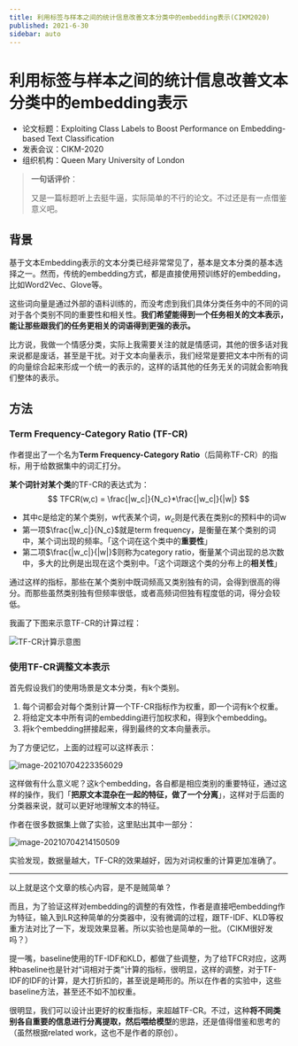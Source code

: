 ```yaml
---
title: 利用标签与样本之间的统计信息改善文本分类中的embedding表示(CIKM2020)
published: 2021-6-30
sidebar: auto
---
```


# 利用标签与样本之间的统计信息改善文本分类中的embedding表示

- 论文标题：Exploiting Class Labels to Boost Performance on Embedding-based Text Classification
- 发表会议：CIKM-2020
- 组织机构：Queen Mary University of London 



> **一句话评价**：
>
> 又是一篇标题听上去挺牛逼，实际简单的不行的论文。不过还是有一点借鉴意义吧。



## 背景

基于文本Embedding表示的文本分类已经非常常见了，基本是文本分类的基本选择之一。然而，传统的embedding方式，都是直接使用预训练好的embedding，比如Word2Vec、Glove等。

这些词向量是通过外部的语料训练的，而没考虑到我们具体分类任务中的不同的词对于各个类别不同的重要性和相关性。**我们希望能得到一个任务相关的文本表示，能让那些跟我们的任务更相关的词语得到更强的表示。**

比方说，我做一个情感分类，实际上我需要关注的就是情感词，其他的很多话对我来说都是废话，甚至是干扰。对于文本向量表示，我们经常是要把文本中所有的词的向量综合起来形成一个统一的表示的，这样的话其他的任务无关的词就会影响我们整体的表示。



## 方法

### Term Frequency-Category Ratio (TF-CR)

作者提出了一个名为**Term Frequency-Category Ratio**（后简称TF-CR）的指标，用于给数据集中的词汇打分。

**某个词针对某个类**的TF-CR的表达式为：
$$
TFCR(w,c) = \frac{|w_c|}{N_c}*\frac{|w_c|}{|w|}
$$

- 其中c是给定的某个类别，w代表某个词，$w_c$则是代表在类别c的预料中的词w
- 第一项$\frac{|w_c|}{N_c}$就是term frequency，是衡量在某个类别的词中，某个词出现的频率。「这个词在这个类中的**重要性**」
- 第二项$\frac{|w_c|}{|w|}$则称为category ratio，衡量某个词出现的总次数中，多大的比例是出现在这个类别中。「这个词跟这个类的分布上的**相关性**」

通过这样的指标，那些在某个类别中既词频高又类别独有的词，会得到很高的得分。而那些虽然类别独有但频率很低，或者高频词但独有程度低的词，得分会较低。

我画了下图来示意TF-CR的计算过程：

![TF-CR计算示意图](https://gitee.com/beyond_guo/typora_pics/raw/master/typora/20210704223226tfcr.png)

### 使用TF-CR调整文本表示

首先假设我们的使用场景是文本分类，有k个类别。

1. 每个词都会对每个类别计算一个TF-CR指标作为权重，即一个词有k个权重。
2. 将给定文本中所有词的embedding进行加权求和，得到k个embedding。
3. 将k个embedding拼接起来，得到最终的文本向量表示。

为了方便记忆，上面的过程可以这样表示：

![image-20210704223356029](https://gitee.com/beyond_guo/typora_pics/raw/master/typora/20210704223356tfcr%E8%A1%A8%E7%A4%BA%E7%A4%BA%E6%84%8F%E5%9B%BE.png)

这样做有什么意义呢？这k个embedding，各自都是相应类别的重要特征，通过这样的操作，我们「**把原文本混杂在一起的特征，做了一个分离**」，这样对于后面的分类器来说，就可以更好地理解文本的特征。

作者在很多数据集上做了实验，这里贴出其中一部分：

![image-20210704214150509](https://gitee.com/beyond_guo/typora_pics/raw/master/typora/20210704214150.png)

实验发现，数据量越大，TF-CR的效果越好，因为对词权重的计算更加准确了。

---

以上就是这个文章的核心内容，是不是贼简单？

而且，为了验证这样对embedding的调整的有效性，作者是直接吧embedding作为特征，输入到LR这种简单的分类器中，没有微调的过程，跟TF-IDF、KLD等权重方法对比了一下，发现效果显著。所以实验也是简单的一批。（CIKM很好发吗？）

提一嘴，baseline使用的TF-IDF和KLD，都做了些调整，为了给TFCR对应，这两种baseline也是针对“词相对于类”计算的指标，很明显，这样的调整，对于TF-IDF的IDF的计算，是大打折扣的，甚至说是畸形的。所以在作者的实验中，这些baseline方法，甚至还不如不加权重。

很明显，我们可以设计出更好的权重指标，来超越TF-CR。不过，这种**将不同类别各自重要的信息进行分离提取，然后喂给模型**的思路，还是值得借鉴和思考的（虽然根据related work，这也不是作者的原创）。





